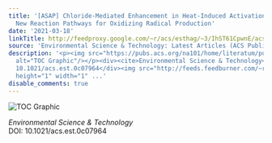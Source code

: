 ```yaml
---
title: '[ASAP] Chloride-Mediated Enhancement in Heat-Induced Activation of Peroxymonosulfate:
  New Reaction Pathways for Oxidizing Radical Production'
date: '2021-03-18'
linkTitle: http://feedproxy.google.com/~r/acs/esthag/~3/IhST61CpwnE/acs.est.0c07964
source: 'Environmental Science & Technology: Latest Articles (ACS Publications)'
description: '<p><img src="https://pubs.acs.org/na101/home/literatum/publisher/achs/journals/content/esthag/0/esthag.ahead-of-print/acs.est.0c07964/20210318/images/medium/es0c07964_0008.gif"
  alt="TOC Graphic"/></p><div><cite>Environmental Science & Technology</cite></div><div>DOI:
  10.1021/acs.est.0c07964</div><img src="http://feeds.feedburner.com/~r/acs/esthag/~4/IhST61CpwnE"
  height="1" width="1" ...'
disable_comments: true
---
```

<p><img src="https://pubs.acs.org/na101/home/literatum/publisher/achs/journals/content/esthag/0/esthag.ahead-of-print/acs.est.0c07964/20210318/images/medium/es0c07964_0008.gif" alt="TOC Graphic"/></p><div><cite>Environmental Science & Technology</cite></div><div>DOI: 10.1021/acs.est.0c07964</div><img src="http://feeds.feedburner.com/~r/acs/esthag/~4/IhST61CpwnE" height="1" width="1" ...